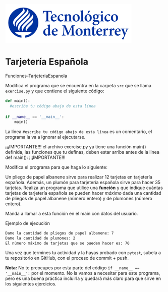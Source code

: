 ![Tec de Monterrey](../../images/logotecmty.png)
# Tarjetería Española
Funciones-TarjeteriaEspanola

Modifica el programa que se encuentra en la carpeta `src` que se llama `exercise.py` y que contiene el siguiente código:

```python
def main():
  #escribe tu código abajo de esta línea

if __name__ == '__main__':
    main()
```

La línea `#escribe tu código abajo de esta línea` es un comentario, el programa la va a ignorar al ejecutarse.

¡¡¡IMPORTANTE!!! el archivo exercise.py ya tiene una función main() definida, las funciones que tu definas, deben estar arriba antes de la linea def main(): ¡¡¡IMPORTANTE!!!

Modifica el programa para que haga lo siguiente:

Un pliego de papel albanene sirve para realizar 12 tarjetas en tarjetería española. Además, un plumón para tarjetería española sirve para hacer 35 tarjetas. Realiza un programa que utilice una **función** y que indique cuántas tarjetas de tarjetería española se pueden hacer *máximo* dada una cantidad de pliegos de papel albanene (número entero) y de plumones (número entero).

Manda a llamar a esta función en el main con datos del usuario. 

Ejemplo de ejecución

```
Dame la cantidad de pliegos de papel albanene: 7
Dame la cantidad de plumones: 2
El número máximo de tarjetas que se pueden hacer es: 70
```

Una vez que termines tu actividad y la hayas probado con `pytest`, subela a tu repositorio en GitHub, con el proceso de commit + push.

**Nota:** No te preocupes por esta parte del código `if __name__ == '__main__':` por el momento. No la vamos a necesitar para este programa, pero es una buena práctica incluirla y quedará más claro para que sirve en los siguientes ejercicios.

[//]: # (Autor: Gil Huesca - ghjuarez at tec.mx)